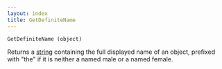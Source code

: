 ```yaml
---
layout: index
title: GetDefiniteName
---
```


    GetDefiniteName (object)

Returns a [string](../types/string.html) containing the full displayed name of an object, prefixed with "the" if it is neither a named male or a named female.